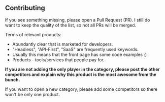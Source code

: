 ## Contributing

If you see something missing, please open a Pull Request (PR). I still do want to keep the quality of the list, so not all PRs will be merged.

Terms of relevant products:
- Abundantly clear that is marketed for developers.
- "Headless", "API-First", "SaaS" are frequently used keywords.
- Usually this means that the front page has some code examples :)
- Products - tools/services that people pay for.

**If you are not adding the only player in the category, please post the other competitors and explain why this product is the most awesome from the bunch.**

If you want to open a new category, please add some competitors so there won't be only one product.
